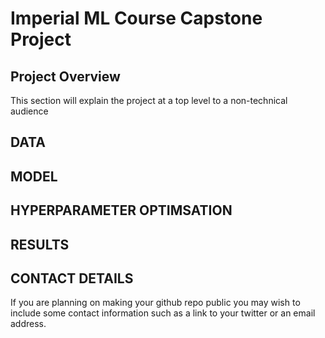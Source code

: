 # Imperial ML Course Capstone Project 


## Project Overview
This section will explain the project at a top level to a non-technical audience

## DATA

## MODEL 

## HYPERPARAMETER OPTIMSATION

## RESULTS


## CONTACT DETAILS
If you are planning on making your github repo public you may wish to include some contact information such as a link to your twitter or an email address. 

